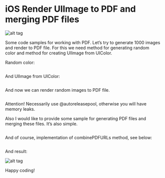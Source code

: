 # iOS Render UIImage to PDF and merging PDF files

![alt tag](https://raw.github.com/maximbilan/iOS-UIImage-render-to-PDF/master/img/img1.png)

Some code samples for working with PDF. Let’s try to generate 1000 images and render to PDF file. For this we need method for generating random color and method for creating UIImage from UIColor.

Random color:

<pre>
</pre>

And UIImage from UIColor:

<pre>
</pre>

And now we can render random images to PDF file.

<pre>
</pre>

Attention! Necessarily use @autoreleasepool, otherwise you will have memory leaks.

Also I would like to provide some sample for generating PDF files and merging these files. It’s also simple.

<pre>
</pre>

And of course, implementation of combinePDFURLs method, see below:

<pre>
</pre>

And result:

![alt tag](https://raw.github.com/maximbilan/iOS-UIImage-render-to-PDF/master/img/img2.png)

Happy coding!
